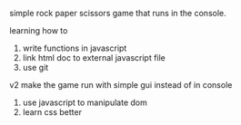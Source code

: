 simple rock paper scissors game that runs in the console. 

learning how to
1. write functions in javascript
2. link html doc to external javascript file
3. use git

v2
make the game run with simple gui instead of in console
1. use javascript to manipulate dom
2. learn css better